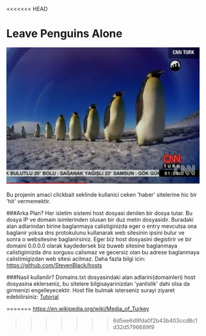 

<<<<<<< HEAD
# Leave Penguins Alone
![Alt text](/img_penguins.jpg?raw=true "Title")
<br><br>
Bu projenin amaci clickbait seklinde kullanici ceken 'haber' sitelerine hic bir 'hit' vermemektir. 

###Arka Plan?
Her isletim sistemi host dosyasi denilen bir dosya tutar. Bu dosya IP ve domain isimlerinden olusan bir duz metin dosyasidir. Buradaki alan adlarindan birine baglanmaya calistiginizda eger o entry mevcutsa ona baglanir yoksa dns protokulunu kullanarak web sitesinin ipsini bulur ve sonra o websitesine baglanirsiniz. Eger biz host dosyasini degistirir ve bir domaini 0.0.0.0 olarak kaydedersek biz buweb sitesine baglanmaya calistigimizda dns sorgusu calismaz ve gecersiz olan bu adrese baglanmaya calistimigizdan web sitesi acilmaz.
Daha fazla bilgi icin: https://github.com/StevenBlack/hosts

###Nasil kullanilir?
Domains.txt dosyasindaki alan adlarini(domainleri) host dosyasina eklerseniz, bu sitelere bilgisayarinizdan 'yanlislik' dahi olsa da girmenizi engelleyecektir. Host file bulmak isterseniz surayi ziyaret edebilirsiniz:
[Tutorial](https://www.howtogeek.com/howto/27350/beginner-geek-how-to-edit-your-hosts-file/)
	

=======
https://en.wikipedia.org/wiki/Media_of_Turkey
>>>>>>> 6d5ee6d9fda0f2b43b403ccd8c1d32d5796689f9

